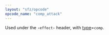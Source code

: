 ```yaml
---
layout: "sfz/opcode"
opcode_name: "comp_attack"
---
```

Used under the `‹effect›` header, with [type]=`comp`.

[type]: type#comp
